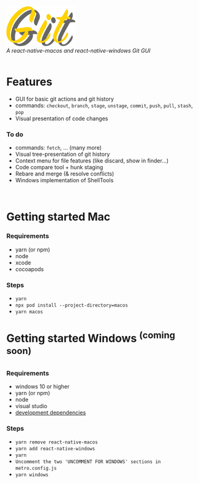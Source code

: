 <img src="./src/app/assets/images/gitgit-logo.png" width="180">
<br/>
<i>A react-native-macos and react-native-windows Git GUI</i>
<br/><br/>

# Features

- GUI for basic git actions and git history
- commands: <code>checkout</code>, <code>branch</code>, <code>stage</code>, <code>unstage</code>, <code>commit</code>, <code>push</code>, <code>pull</code>, <code>stash</code>, <code>pop</code>
- Visual presentation of code changes

### To do

- commands: <code>fetch</code>, ... (many more)
- Visual tree-presentation of git history
- Context menu for file features (like discard, show in finder...)
- Code compare tool + hunk staging
- Rebare and merge (& resolve conflicts)
- Windows implementation of ShellTools

<br/>

# Getting started Mac

### Requirements

- yarn (or npm)
- node
- xcode
- cocoapods

### Steps

- `yarn`
- `npx pod install --project-directory=macos`
- `yarn macos`

# Getting started Windows <sup>(coming soon)</sup>

### Requirements

- windows 10 or higher
- yarn (or npm)
- node
- visual studio
- <a href="https://microsoft.github.io/react-native-windows/docs/rnw-dependencies">development dependencies</a>

### Steps

- `yarn remove react-native-macos`
- `yarn add react-native-windows`
- `yarn`
- `Uncomment the two 'UNCOMMENT FOR WINDOWS' sections in metro.config.js`
- `yarn windows`

